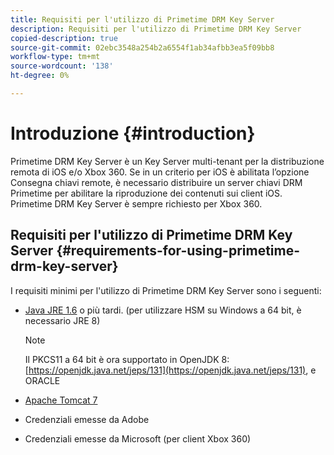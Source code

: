 ```yaml
---
title: Requisiti per l'utilizzo di Primetime DRM Key Server
description: Requisiti per l'utilizzo di Primetime DRM Key Server
copied-description: true
source-git-commit: 02ebc3548a254b2a6554f1ab34afbb3ea5f09bb8
workflow-type: tm+mt
source-wordcount: '138'
ht-degree: 0%

---
```


# Introduzione {#introduction}

Primetime DRM Key Server è un Key Server multi-tenant per la distribuzione remota di iOS e/o Xbox 360. Se in un criterio per iOS è abilitata l’opzione Consegna chiavi remote, è necessario distribuire un server chiavi DRM Primetime per abilitare la riproduzione dei contenuti sui client iOS. Primetime DRM Key Server è sempre richiesto per Xbox 360.

## Requisiti per l&#39;utilizzo di Primetime DRM Key Server {#requirements-for-using-primetime-drm-key-server}

I requisiti minimi per l&#39;utilizzo di Primetime DRM Key Server sono i seguenti:

* [Java JRE 1.6](https://www.oracle.com/technetwork/java/javase/downloads/index.html) o più tardi. (per utilizzare HSM su Windows a 64 bit, è necessario JRE 8)

  >[!NOTE]
  >
  >Il PKCS11 a 64 bit è ora supportato in OpenJDK 8: [https://openjdk.java.net/jeps/131](https://openjdk.java.net/jeps/131), e ORACLE
* [Apache Tomcat 7](https://tomcat.apache.org)
* Credenziali emesse da Adobe
* Credenziali emesse da Microsoft (per client Xbox 360)
